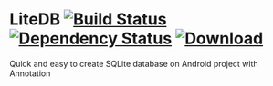 # LiteDB [![Build Status](https://travis-ci.org/luhonghai/LiteDB.svg?branch=master)](https://travis-ci.org/luhonghai/LiteDB) [![Dependency Status](https://www.versioneye.com/user/projects/55ee5a07211c6b001f0017d5/badge.svg?style=flat)](https://www.versioneye.com/user/projects/55ee5a07211c6b001f0017d5) [ ![Download](https://api.bintray.com/packages/luhonghai/maven/LiteDB/images/download.svg) ](https://bintray.com/luhonghai/maven/LiteDB/_latestVersion)

Quick and easy to create SQLite database on Android project with Annotation